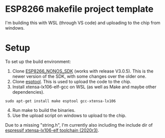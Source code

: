 # ESP8266 makefile project template
I'm building this with WSL (through VS code) and uploading to the chip from windows.

# Setup
To set up the build environment:
1. Clone [ESP8266_NONOS_SDK](https://github.com/espressif/ESP8266_NONOS_SDK) (works with release V3.0.5). This is the newer version of the SDK, with some changes over the older one.
2. Clone [esptool](https://github.com/espressif/esptool). This is used to upload the code to the chip.
3. Install xtensa-lx106-elf-gcc on WSL (as well as Make and maybe other dependencies).
```
sudo apt-get install make esptool gcc-xtensa-lx106
```
4. Run make to build the binaries.
5. Use the upload script on windows to upload to the chip.

Due to a missing "string.h", I'm currently also including the include dir of [espressif xtensa-lx106-elf toolchain (2020r3)](https://dl.espressif.com/dl/xtensa-lx106-elf-gcc8_4_0-esp-2020r3-linux-amd64.tar.gz).
